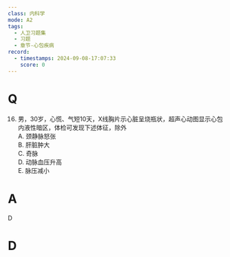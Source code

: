 ```yaml
---
class: 内科学
mode: A2
tags:
  - 人卫习题集
  - 习题
  - 章节-心包疾病
record:
  - timestamps: 2024-09-08-17:07:33
    score: 0
---
```


# Q
16. 男，30岁，心慌、气短10天，X线胸片示心脏呈烧瓶状，超声心动图显示心包内液性暗区，体检可发现下述体征，除外  
A. 颈静脉怒张  
B. 肝脏肿大  
C. 奇脉  
D. 动脉血压升高  
E. 脉压减小  
# A
D
# D
